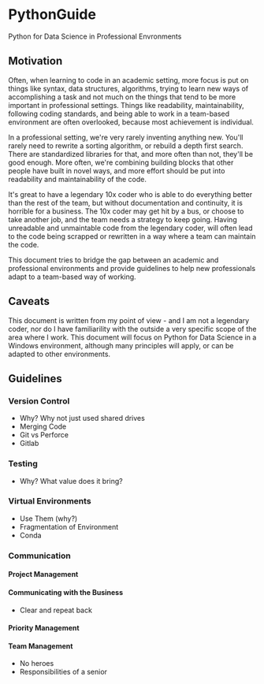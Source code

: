 # PythonGuide
Python for Data Science in Professional Envronments

## Motivation
Often, when learning to code in an academic setting, more focus is put on things like syntax, data structures, algorithms, trying to learn new ways of accomplishing a task and not much on the things that tend to be more important in professional settings. Things like readability, maintainability, following coding standards, and being able to work in a team-based environment are often overlooked, because most achievement is individual. 

In a professional setting, we're very rarely inventing anything new. You'll rarely need to rewrite a sorting algorithm, or rebuild a depth first search. There are standardized libraries for that, and more often than not, they'll be good enough. More often, we're combining building blocks that other people have built in novel ways, and more effort should be put into readability and maintainability of the code. 

It's great to have a legendary 10x coder who is able to do everything better than the rest of the team, but without documentation and continuity, it is horrible for a business. The 10x coder may get hit by a bus, or choose to take another job, and the team needs a strategy to keep going. Having unreadable and unmaintable code from the legendary coder,  will often lead to the code being scrapped or rewritten in a way where a team can maintain the code.

This document tries to bridge the gap between an academic and professional environments and provide guidelines to help new professionals adapt to a team-based way of working.

## Caveats
This document is written from my point of view - and I am not a legendary coder, nor do I have familiarility with the outside a very specific scope of the area where I work. This document will focus on Python for Data Science in a Windows environment, although many principles will apply, or can be adapted to other environments.

## Guidelines

### Version Control
* Why? Why not just used shared drives
* Merging Code
* Git vs Perforce
* Gitlab

### Testing
* Why? What value does it bring?

### Virtual Environments
* Use Them (why?)
* Fragmentation of Environment
* Conda

### Communication

#### Project Management

#### Communicating with the Business
* Clear and repeat back

#### Priority Management

#### Team Management
* No heroes
* Responsibilities of a senior

